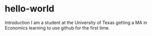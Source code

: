 # hello-world
Introduction 
I am a student at the University of Texas getting a MA in Economics learning to use github for the first time. 
